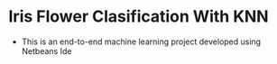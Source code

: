 # Iris Flower Clasification With KNN
* This is an end-to-end machine learning project developed using Netbeans Ide 
